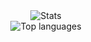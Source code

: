 <div align="center">
  <img src="https://github-readme-stats.vercel.app/api?username=Xibitol&count_private=true&show_icons=true&include_all_commits=true&count_private=true&title_color=FF8800&text_color=A9A9A9&icon_color=FF8800" alt="Stats">
  </br>
  <img src="https://github-readme-stats.vercel.app/api/top-langs/?username=Xibitol&layout=compact&langs_count=10&card_width=446&title_color=FF8800&text_color=A9A9A9&icon_color=FF8800" alt="Top languages"/>
</div>
